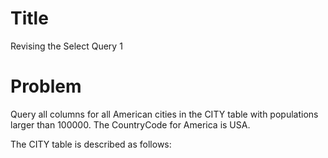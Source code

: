 # Title
Revising the Select Query 1

# Problem
Query all columns for all American cities in the CITY table with populations larger than 100000. The CountryCode for America is USA.

The CITY table is described as follows:[](https://s3.amazonaws.com/hr-challenge-images/8137/1449729804-f21d187d0f-CITY.jpg)
